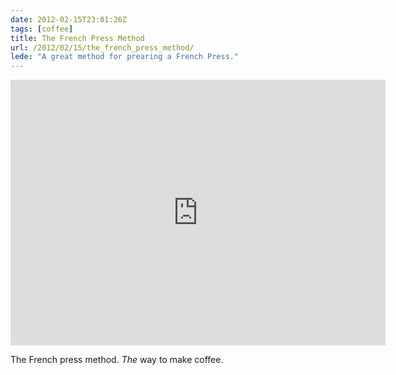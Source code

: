 ```yaml
---
date: 2012-02-15T23:01:26Z
tags: [coffee]
title: The French Press Method
url: /2012/02/15/the_french_press_method/
lede: "A great method for prearing a French Press."
---
```


<iframe src="http://player.vimeo.com/video/18524628?title=0&amp;byline=0&amp;portrait=0" width="600" height="425" frameborder="0" webkitAllowFullScreen mozallowfullscreen allowFullScreen></iframe>

The French press method. *The* way to make coffee.

